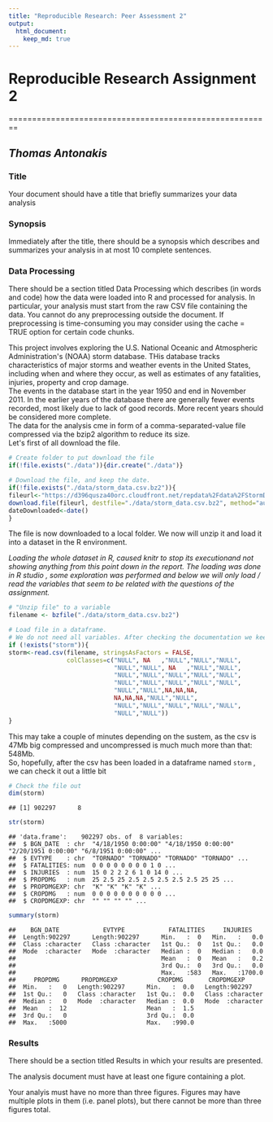 ```yaml
---
title: "Reproducible Research: Peer Assessment 2"
output: 
  html_document:
    keep_md: true
---
```




# Reproducible Research Assignment 2
========================================================

## *Thomas Antonakis*

### Title

Your document should have a title that briefly summarizes your data analysis


### Synopsis

Immediately after the title, there should be a synopsis which describes and summarizes your analysis in at most 10 complete sentences.

### Data Processing

There should be a section titled Data Processing which describes (in words and code) how the data were loaded into R and processed for analysis. In particular, your analysis must start from the raw CSV file containing the data. You cannot do any preprocessing outside the document. If preprocessing is time-consuming you may consider using the cache = TRUE option for certain code chunks.

This project involves exploring the U.S. National Oceanic and Atmospheric Administration's (NOAA) storm database. THis database tracks characteristics of major storms and weather events in the United States, including when and where they occur, as well as estimates of any fatalities, injuries, property and crop damage.  
The events in the database start in the year 1950 and end in November 2011. In the earlier years of the database there are generally fewer events recorded, most likely due to lack of good records. More recent years should be considered more complete.  
The data for the  analysis cme in form of a comma-separated-value file compressed via the bzip2 algorithm to reduce its size.  
Let's first of all download the file.  

```r
# Create folder to put download the file
if(!file.exists("./data")){dir.create("./data")}

# Download the file, and keep the date. 
if(!file.exists("./data/storm_data.csv.bz2")){
fileurl<-"https://d396qusza40orc.cloudfront.net/repdata%2Fdata%2FStormData.csv.bz2"
download.file(fileurl, destfile="./data/storm_data.csv.bz2", method="auto")
dateDownloaded<-date()
}
```

The file is now downloaded to a local folder. We now will unzip it and load it into a dataset in the R environment.  

*Loading the whole dataset in R, caused knitr to stop its executionand not showing anything from this point down in the report. The loading was done in R studio , some exploration was performed and below we will only load / read the variables that seem to be related with the questions of the assignment.*  


```r
# "Unzip file" to a variable
filename <- bzfile("./data/storm_data.csv.bz2")

# Load file in a dataframe. 
# We do not need all variables. After checking the documentation we keep the following
if (!exists("storm")){
storm<-read.csv(filename, stringsAsFactors = FALSE, 
                colClasses=c("NULL", NA   ,"NULL","NULL","NULL",
                             "NULL","NULL", NA   ,"NULL","NULL",
                             "NULL","NULL","NULL","NULL","NULL",
                             "NULL","NULL","NULL","NULL","NULL",
                             "NULL","NULL",NA,NA,NA,
                             NA,NA,NA,"NULL","NULL",
                             "NULL","NULL","NULL","NULL","NULL",
                             "NULL","NULL"))
}
```

This may take a couple of minutes depending on the sustem, as the csv is 47Mb big compressed and uncompressed is much much more than that: 548Mb.  
So, hopefully, after the csv has been loaded in a dataframe named `storm` , we can check it out a little bit


```r
# Check the file out
dim(storm)
```

```
## [1] 902297      8
```

```r
str(storm)
```

```
## 'data.frame':	902297 obs. of  8 variables:
##  $ BGN_DATE  : chr  "4/18/1950 0:00:00" "4/18/1950 0:00:00" "2/20/1951 0:00:00" "6/8/1951 0:00:00" ...
##  $ EVTYPE    : chr  "TORNADO" "TORNADO" "TORNADO" "TORNADO" ...
##  $ FATALITIES: num  0 0 0 0 0 0 0 0 1 0 ...
##  $ INJURIES  : num  15 0 2 2 2 6 1 0 14 0 ...
##  $ PROPDMG   : num  25 2.5 25 2.5 2.5 2.5 2.5 2.5 25 25 ...
##  $ PROPDMGEXP: chr  "K" "K" "K" "K" ...
##  $ CROPDMG   : num  0 0 0 0 0 0 0 0 0 0 ...
##  $ CROPDMGEXP: chr  "" "" "" "" ...
```

```r
summary(storm)
```

```
##    BGN_DATE            EVTYPE            FATALITIES     INJURIES     
##  Length:902297      Length:902297      Min.   :  0   Min.   :   0.0  
##  Class :character   Class :character   1st Qu.:  0   1st Qu.:   0.0  
##  Mode  :character   Mode  :character   Median :  0   Median :   0.0  
##                                        Mean   :  0   Mean   :   0.2  
##                                        3rd Qu.:  0   3rd Qu.:   0.0  
##                                        Max.   :583   Max.   :1700.0  
##     PROPDMG      PROPDMGEXP           CROPDMG       CROPDMGEXP       
##  Min.   :   0   Length:902297      Min.   :  0.0   Length:902297     
##  1st Qu.:   0   Class :character   1st Qu.:  0.0   Class :character  
##  Median :   0   Mode  :character   Median :  0.0   Mode  :character  
##  Mean   :  12                      Mean   :  1.5                     
##  3rd Qu.:   0                      3rd Qu.:  0.0                     
##  Max.   :5000                      Max.   :990.0
```

### Results

There should be a section titled Results in which your results are presented.

The analysis document must have at least one figure containing a plot.

Your analyis must have no more than three figures. Figures may have multiple plots in them (i.e. panel plots), but there cannot be more than three figures total.
